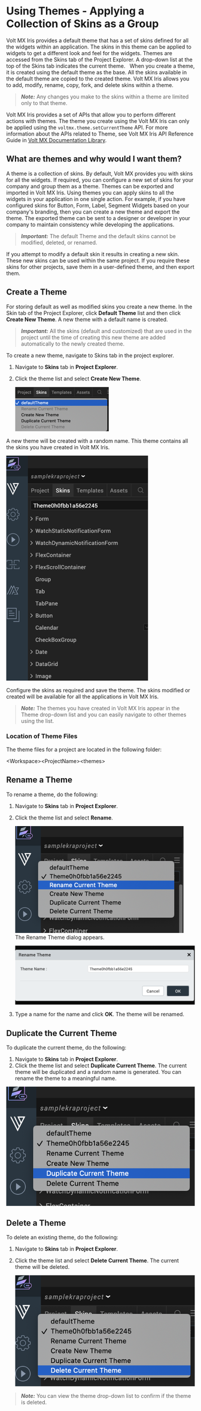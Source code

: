                           


Using Themes - Applying a Collection of Skins as a Group
========================================================

Volt MX  Iris provides a default theme that has a set of skins defined for all the widgets within an application. The skins in this theme can be applied to widgets to get a different look and feel for the widgets. Themes are accessed from the Skins tab of the Project Explorer. A drop-down list at the top of the Skins tab indicates the current theme.   When you create a theme, it is created using the default theme as the base. All the skins available in the default theme are copied to the created theme. Volt MX Iris allows you to add, modify, rename, copy, fork, and delete skins within a theme.

> **_Note:_** Any changes you make to the skins within a theme are limited only to that theme.

Volt MX  Iris provides a set of APIs that allow you to perform different actions with themes. The theme you create using the Volt MX Iris can only be applied using the `voltmx.theme.setCurrentTheme` API. For more information about the APIs related to Theme, see Volt MX Iris API Reference Guide in [Volt MX Documentation Library](../../iris_api_dev_guide/content/introduction.md).

What are themes and why would I want them?
------------------------------------------

A theme is a collection of skins. By default, Volt MX provides you with skins for all the widgets. If required, you can configure a new set of skins for your company and group them as a theme. Themes can be exported and imported in Volt MX Iris. Using themes you can apply skins to all the widgets in your application in one single action. For example, if you have configured skins for Button, Form, Label, Segment Widgets based on your company's branding, then you can create a new theme and export the theme. The exported theme can be sent to a designer or developer in your company to maintain consistency while developing the applications.

> **_Important:_** The default Theme and the default skins cannot be modified, deleted, or renamed.

If you attempt to modify a default skin it results in creating a new skin. These new skins can be used within the same project. If you require these skins for other projects, save them in a user-defined theme, and then export them.

Create a Theme
--------------

For storing default as well as modified skins you create a new theme. In the Skin tab of the Project Explorer, click **Default Theme** list and then click **Create New Theme**. A new theme with a default name is created.

> **_Important:_** All the skins (default and customized) that are used in the project until the time of creating this new theme are added automatically to the newly created theme.

To create a new theme, navigate to Skins tab in the project explorer.

1.  Navigate to **Skins** tab in **Project Explorer**.
2.  Click the theme list and select **Create New Theme**.

    ![](Resources/Images/ThemeList_CRR.png)

A new theme will be created with a random name. This theme contains all the skins you have created in Volt MX Iris.

![](Resources/Images/ThemeCreated_CRR.png)

Configure the skins as required and save the theme. The skins modified or created will be available for all the applications in Volt MX Iris.

> **_Note:_** The themes you have created in Volt MX Iris appear in the Theme drop-down list and you can easily navigate to other themes using the list.

### Location of Theme Files

The theme files for a project are located in the following folder:

\<Workspace\>\<ProjectName\>\<themes\>

Rename a Theme
--------------

To rename a theme, do the following: 

1.  Navigate to **Skins** tab in **Project Explorer**.
2.  Click the theme list and select **Rename**.

    ![](Resources/Images/RenameTheme_CRR.png)  
The Rename Theme dialog appears.

    ![](Resources/Images/RenameThemeDialog_CRR.png)

3.  Type a name for the name and click **OK**. The theme will be renamed.

Duplicate the Current Theme
---------------------------

To duplicate the current theme, do the following: 

1.  Navigate to **Skins** tab in **Project Explorer**.
2.  Click the theme list and select **Duplicate Current Theme**. The current theme will be duplicated and a random name is generated. You can rename the theme to a meaningful name.

  ![](Resources/Images/DuplicateCurrentTheme_CRR.png)

Delete a Theme
--------------

To delete an existing theme, do the following: 

1.  Navigate to **Skins** tab in **Project Explorer**.
2.  Click the theme list and select **Delete Current Theme**. The current theme will be deleted.

    ![](Resources/Images/DeleteCurrentThemeOption_CRR.png)

> **_Note:_** You can view the theme drop-down list to confirm if the theme is deleted.
